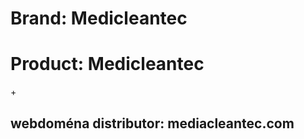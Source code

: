 <h1>Brand: Medicleantec </h1>
<h1>Product: Medicleantec </h1>+
<h2>webdoména distributor: mediacleantec.com</h2>